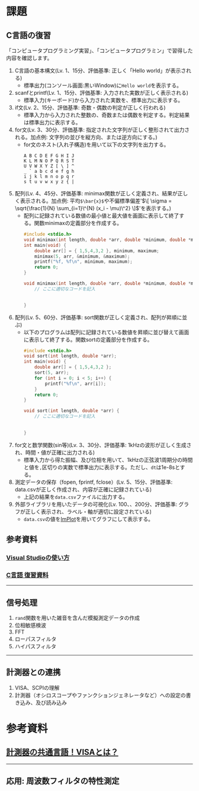 # 課題

## C言語の復習

「コンピュータプログラミング実習」、「コンピュータプログラミン」で習得した内容を確認します。

1. C言語の基本構文(Lv. 1、15分、評価基準: 正しく「Hello world」が表示される)
   - 標準出力(コンソール画面:黒いWindow)に`Hello world`を表示する。
1. scanfとprintf(Lv. 1、15分、評価基準: 入力された実数が正しく表示される)
   - 標準入力(キーボード)から入力された実数を、標準出力に表示する。
1. if文(Lv. 2、15分、評価基準: 奇数・偶数の判定が正しく行われる)
   - 標準入力から入力された整数の、奇数または偶数を判定する。判定結果は標準出力に表示する。
1. for文(Lv. 3、30分、評価基準: 指定された文字列が正しく整形されて出力される。加点例: 文字列の並びを縦方向、または逆方向にする。)
   - for文のネスト(入れ子構造)を用いて以下の文字列を出力する。
     ```
     A B C D E F G H I J
     K L M N O P Q R S T
     U V W X Y Z [ \ ] ^
     _ ` a b c d e f g h
     i j k l m n o p q r
     s t u v w x y z { |
     ```
1. 配列(Lv. 4、45分、評価基準: minimax関数が正しく定義され、結果が正しく表示される。加点例: 平均`$\bar{x}$`や不偏標準偏差'$\[ \sigma = \sqrt{\frac{1}{N} \sum_{i=1}\^{N} (x_i - \mu)\^2} \]$'を表示する。)
   - 配列に記録されている数値の最小値と最大値を画面に表示して終了する。関数minimaxの定義部分を作成する。
     ```c
     #include <stdio.h>
     void minimax(int length, double *arr, double *minimum, double *maximum);
     int main(void) {
         double arr[] = { 1,5,4,3,2 }, minimum, maximum;
         minimax(5, arr, &minimum, &maximum);
      	 printf("%f, %f\n", minimum, maximum);
         return 0;
     }
     
     void minimax(int length, double *arr, double *minimum, double *maximum) {
         // ここに適切なコードを記入

         
     }
     ```
1. 配列(Lv. 5、60分、評価基準: sort関数が正しく定義され、配列が昇順に並ぶ)
   - 以下のプログラムは配列に記録されている数値を昇順に並び替えて画面に表示して終了する。関数sortの定義部分を作成する。
     ```c
     #include <stdio.h>
     void sort(int length, double *arr);
     int main(void) {
         double arr[] = { 1,5,4,3,2 };
         sort(5, arr);
         for (int i = 0; i < 5; i++) {
             printf("%f\n", arr[i]);
         }
         return 0;
     }
     
     void sort(int length, double *arr) {
         // ここに適切なコードを記入
         
         
     }
     ```
1. for文と数学関数(sin等)(Lv. 3、30分、評価基準: 1kHzの波形が正しく生成され、時間・値が正確に出力される)
   - 標準入力から得た振幅、及び位相を用いて、1kHzの正弦波1周期分の時間と値を`,`区切りの実数で標準出力に表示する。ただし、`dt`は1e-8sとする。
1. 測定データの保存（fopen, fprintf, fclose）(Lv. 5、15分、評価基準: data.csvが正しく作成され、内容が正確に記録されている)
   - 上記の結果を`data.csv`ファイルに出力する。
1. 外部ライブラリを用いたデータの可視化(Lv. 100、、200分、評価基準: グラフが正しく表示され、ラベル・軸が適切に設定されている)
   - `data.csv`の値を[ImPlot](https://github.com/epezent/implot)を用いてグラフにして表示する。

## 参考資料
### [Visual Studioの使い方](./VisualStudio.md)
### [C言語 復習資料](./Clang.md)

---

## 信号処理
1. `rand`関数を用いた雑音を含んだ模擬測定データの作成
1. 位相敏感検波
1. FFT
1. ローパスフィルタ
1. ハイパスフィルタ

---

## 計測器との連携
1. VISA、SCPIの理解
2. 計測器（オシロスコープやファンクションジェネレータなど）への設定の書き込み、及び読み込み

# 参考資料
## [計測器の共通言語！VISAとは？](./VISA.md)

---

## 応用: 周波数フィルタの特性測定
